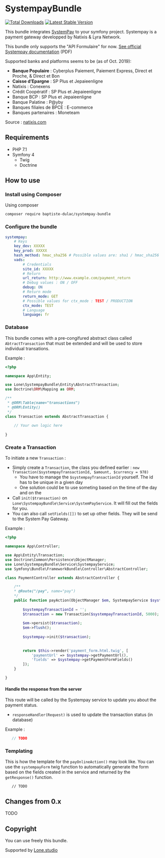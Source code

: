 # SystempayBundle

[![Total Downloads](https://poser.pugx.org/baptiste-dulac/systempay-bundle/downloads.svg)](https://packagist.org/packages/baptiste-dulac/systempay-bundle)
[![Latest Stable Version](https://poser.pugx.org/baptiste-dulac/systempay-bundle/v/stable.svg)](https://packagist.org/packages/baptiste-dulac/systempay-bundle)

This bundle integrates [SystemPay](https://paiement.systempay.fr/html/) to your symfony project. Systempay is a payment gateway developped by Natixis & Lyra Network. 

This bundle only supports the "API Formulaire" for now. [See official Systempay documentation](https://paiement.systempay.fr/doc/fr-FR/form-payment/quick-start-guide/tla1427193445290.pdf) (PDF) 

Supported banks and platforms seems to be (as of Oct. 2019):
* **Banque Populaire** : Cyberplus Paiement, Paiement Express, Direct et Proche, & Direct et Bon
* **Caisse d’Epargne** : SP Plus et Jepaieenligne
* Natixis : Conexens
* Crédit Coopératif : SP Plus et Jepaieenligne
* Banque BCP : SP Plus et Jepaieenligne
* Banque Palatine : P@yby
* Banques filiales de BPCE : E-commerce
* Banques partenaires : Moneteam

Source : [natixis.com](https://www.ocl.natixis.com/systempay/syshome/index/id/1)

## Requirements
* PHP 7.1
* Symfony 4
    * Twig
    * Doctrine 

## How to use
### Install using Composer
Using composer
```bash
composer require baptiste-dulac/systempay-bundle
```

### Configure the bundle

```yaml
systempay:
    # Keys
    key_dev: XXXXX
    key_prod: XXXXX
    hash_method: hmac_sha256 # Possible values are: sha1 / hmac_sha256
    vads:
        # Credentials
        site_id: XXXXX
        # Return
        url_return: http://www.example.com/payment_return
        # Debug values : ON / OFF
        debug: ON
        # Return mode
        return_mode: GET
        # Possible values for ctx_mode : TEST / PRODUCTION
        ctx_mode: TEST
        # Language
        language: fr
```

### Database

This bundle comes with a pre-congifured abstract class called `AbtractTransaction` that must be extended and will be used to store individual transations.

Example :

```php
<?php

namespace App\Entity;

use Lone\SystempayBundle\Entity\AbstractTransaction;
use Doctrine\ORM\Mapping as ORM;

/**
 * @ORM\Table(name="transactions")
 * @ORM\Entity()
 */
class Transaction extends AbstractTransaction {
 
    // Your own logic here
   
}

```

### Create a Transaction

To initiate a new `Transaction` : 

* Simply create a `Transaction`, the class you defined earlier : `new Transaction($systempayTransactionId, $amount, $currency = 978)`
    * You have to manage the `$systempayTransactionId` yourself. The id has to be unique in a given day
    * One solution could be to use someting based on the time of the day and on the 
* Call `init($transaction)` on `Lone\SystempayBundle\Service\SystemPayService`. It will fill out the fields for you.
* You can also call `setFields([])` to set up other fields. They will be send to the System Pay Gateway.

Example :

```php
<?php

namespace App\Controller;

use App\Entity\Transaction;
use Doctrine\Common\Persistence\ObjectManager;
use Lone\SystempayBundle\Service\SystempayService;
use Symfony\Bundle\FrameworkBundle\Controller\AbstractController;

class PaymentController extends AbstractController {

    /**
    * @Route("/pay", name="pay")
    */
    public function payAction(ObjectManager $em, SystempayService $systempay) {
        
        $systempayTransactionId = ''; 
        $transaction = new Transaction($systempayTransactionId, 5000);
        
        $em->persist($transaction);
        $em->flush();
    
        $systempay->init($transaction);
    
        
        return $this->render('payment_form.html.twig', [
            'paymentUrl' => $systempay->getPaymentUrl(),
            'fields' => $systempay->getPaymentFormFields()
        ]);
    }

}

```

#### Handle the response from the server

This route will be called by the Systempay service to update you about the payment status.

* `responseHandler(Request)` is used to update the transaction status (in database)

Example :

```php
   // TODO
```

### Templating

This is how the template for the `payOnlineAction()` may look like. You can use the `systempayForm` twig function to automatically generate the form based on the fields created in the service and returned by the `getResponse()` function.

```twig
   // TODO
```


## Changes from 0.x

TODO

## Copyright

You can use freely this bundle.

Supported by [Lone.studio](https://lone.studio)
